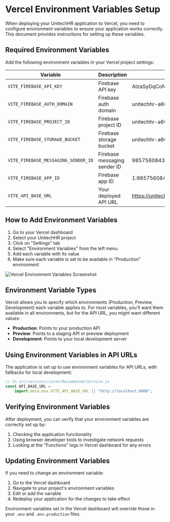 # Vercel Environment Variables Setup

When deploying your UnitechHR application to Vercel, you need to configure environment variables to ensure your application works correctly. This document provides instructions for setting up these variables.

## Required Environment Variables

Add the following environment variables in your Vercel project settings:

| Variable                            | Description                  | Example Value                             |
| ----------------------------------- | ---------------------------- | ----------------------------------------- |
| `VITE_FIREBASE_API_KEY`             | Firebase API key             | AIzaSyDqCoNcrw6x3Re-WenJif4xTvipHCc51X4   |
| `VITE_FIREBASE_AUTH_DOMAIN`         | Firebase auth domain         | unitechhr-a66f9.firebaseapp.com           |
| `VITE_FIREBASE_PROJECT_ID`          | Firebase project ID          | unitechhr-a66f9                           |
| `VITE_FIREBASE_STORAGE_BUCKET`      | Firebase storage bucket      | unitechhr-a66f9.firebasestorage.app       |
| `VITE_FIREBASE_MESSAGING_SENDER_ID` | Firebase messaging sender ID | 985756084388                              |
| `VITE_FIREBASE_APP_ID`              | Firebase app ID              | 1:985756084388:web:ff7cb550291f52eae69e31 |
| `VITE_API_BASE_URL`                 | Your deployed API URL        | https://unitechhr-api.example.com         |

## How to Add Environment Variables

1. Go to your Vercel dashboard
2. Select your UnitechHR project
3. Click on "Settings" tab
4. Select "Environment Variables" from the left menu
5. Add each variable with its value
6. Make sure each variable is set to be available in "Production" environment

![Vercel Environment Variables Screenshot](https://vercel.com/docs/images/concepts/build-step/environment-variables.png)

## Environment Variable Types

Vercel allows you to specify which environments (Production, Preview, Development) each variable applies to. For most variables, you'll want them available in all environments, but for the API URL, you might want different values:

-   **Production**: Points to your production API
-   **Preview**: Points to a staging API or preview deployment
-   **Development**: Points to your local development server

## Using Environment Variables in API URLs

The application is set up to use environment variables for API URLs, with fallbacks for local development:

```javascript
// In src/services/careerRecommenderService.js
const API_BASE_URL =
    import.meta.env.VITE_API_BASE_URL || "http://localhost:8000";
```

## Verifying Environment Variables

After deployment, you can verify that your environment variables are correctly set up by:

1. Checking the application functionality
2. Using browser developer tools to investigate network requests
3. Looking at the "Functions" logs in Vercel dashboard for any errors

## Updating Environment Variables

If you need to change an environment variable:

1. Go to the Vercel dashboard
2. Navigate to your project's environment variables
3. Edit or add the variable
4. Redeploy your application for the changes to take effect

Environment variables set in the Vercel dashboard will override those in your `.env` and `.env.production` files.
